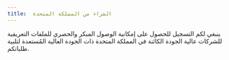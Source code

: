 ```yaml
---
title:  الشراء من المملكة المتحدة
---
```


ينبغي لكم التسجيل للحصول على إمكانية الوصول المبكر والحصري للملفات التعريفية للشركات عالية الجودة الكائنة في المملكة المتحدة ذات الجودة العالية المُستعدة لتلبية طلباتكم.
